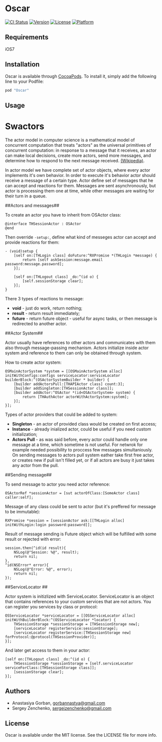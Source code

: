# Oscar

[![CI Status](http://img.shields.io/travis/techery/Oscar.svg?style=flat)](https://travis-ci.org/techery/Oscar)
[![Version](https://img.shields.io/cocoapods/v/Oscar.svg?style=flat)](http://cocoapods.org/pods/Oscar)
[![License](https://img.shields.io/cocoapods/l/Oscar.svg?style=flat)](http://cocoapods.org/pods/Oscar)
[![Platform](https://img.shields.io/cocoapods/p/Oscar.svg?style=flat)](http://cocoapods.org/pods/Oscar)

## Requirements

iOS7

## Installation

Oscar is available through [CocoaPods](http://cocoapods.org). To install
it, simply add the following line to your Podfile:

```ruby
pod "Oscar"
```

## Usage

# Swactors

The actor model in computer science is a mathematical model of concurrent computation that treats "actors" as the universal primitives of concurrent computation: in response to a message that it receives, an actor can make local decisions, create more actors, send more messages, and determine how to respond to the next message received. [(Wikipedia)](https://en.wikipedia.org/wiki/Actor_model).

In actor model we have complete set of actor objects, where every actor implements it's own behavior. In order to execute it's behavior actor should receive a message of a certain type.
Actor define set of messages that he can accept and reactions for them. Messages are sent asynchronously, but actor is processing them one at time, while other messages are waiting for their turn in a queue.

##Actors and messages##

To create an actor you have to inherit from OSActor class:
```objc
@interface THSessionActor : OSActor
@end
```
Then override `-setup:`, define what kind of messeges actor can accept and provide reactions for them:
```objc
- (void)setup {
    [self on:[THLogin class] doFuture:^RXPromise *(THLogin *message) {
        return [self askSession:message.email password:message.password];
    }];

    [self on:[THLogout class] _do:^(id o) {
        [self.sessionStorage clear];
    }];
}
```
There 3 types of reactions to message: 
- **void** - just do work, return nothing;
- **result** - return result immediately;
- **future** - return future object - useful for async tasks, or then message is redirected to another actor.

##Actor System##

Actor usually have references to other actors and communicates with them also through message-passing mechanism.
Actors initialize inside actor system and reference to them can only be obtained through system.

How to create actor system:
```objc
OSMainActorSystem *system = [[OSMainActorSystem alloc] initWithConfigs:configs serviceLocator:serviceLocator builderBlock:^(OSActorSystemBuilder * builder) {
    [builder addActorsPull:[THAPIActor class] count:3];
    [builder addSingleton:[THSessionActor class]];
    [builder addActor:^OSActor *(id<OSActorSystem> system) {
        return [THAuthActor actorWithActorSystem:system];
    }];
}];
```
Types of actor providers that could be added to system:

- **Singleton** - an actor of provided class would be created on first access;
- **Instance** - already inialized actor, could be useful if you need custom initialization;
- **Actors Pull** - as was said before, every actor could handle only one message at a time, which sometime is not useful. For netwrok for example needed possibility to proccess few messages simultaniously. On sending messages to actors pull system eather take first free actor, or creates new if pull isn't filled yet, or if all actors are busy it just takes any actor from the pull.

##Sending message##

To send message to actor you need actor reference:
```objc
OSActorRef *sessionActor = [sut actorOfClass:[SomeActor class] caller:self];
```
Message of any class could be sent to actor (but it's preffered for message to be immutable):
```objc
RXPromise *session = [sessionActor ask:[[THLogin alloc] initWithLogin:login password:password]];
```

Result of message sending is Future object which will be fulfilled with some result or rejected with error:
```objc
session.then(^id(id result){
    NSLog(@"Session: %@", result);
    return nil;
}, 
^id(NSError* error){
    NSLog(@"Error: %@", error);
    return nil;
});
```

##ServiceLocator ##

Actor system is initizlized with ServiceLocator. ServiceLocator is an object that contains references to your custom services that are not actors.
You can register you services by class or protocol:
```objc
OSServiceLocator *serviceLocator = [[OSServiceLocator alloc] initWithBuilderBlock:^(OSServiceLocator *locator) {
    THSessionStorage *sessionStorage = [THSessionStorage new];
    [serviceLocator registerService:sessionStorage];
    [serviceLocator registerService:[THSessionStorage new] forProtocol:@protocol(THSessionProvider)];
}];
```
And later get access to them in your actor:
```objc
[self on:[THLogout class] _do:^(id o) {
    THSessionStorage *sessionStorage = [self.serviceLocator serviceForClass:[THSessionStorage class]];
    [sessionStorage clear];
}];
```

## Authors

* Anastasiya Gorban, gorbannastya@gmail.com
* Sergey Zenchenko, sergeizenchenko@gmail.com

## License

Oscar is available under the MIT license. See the LICENSE file for more info.
